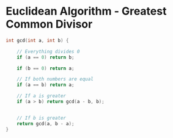 # Euclidean Algorithm - Greatest Common Divisor

```cpp
int gcd(int a, int b) {

    // Everything divides 0
    if (a == 0) return b;

    if (b == 0) return a;

    // If both numbers are equal
    if (a == b) return a;

    // If a is greater
    if (a > b) return gcd(a - b, b);


	// If b is greater
    return gcd(a, b - a);
}

```
